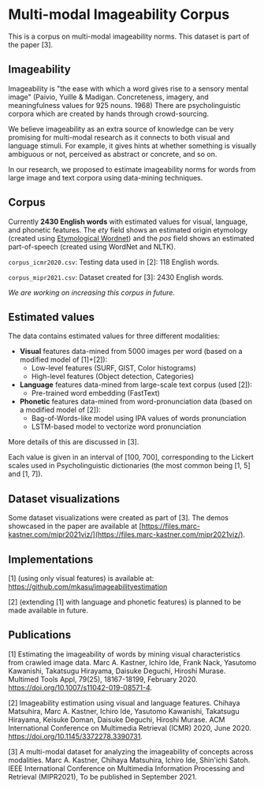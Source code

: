 # Multi-modal Imageability Corpus

This is a corpus on multi-modal imageability norms. This dataset is part of the paper [3].

## Imageability 

Imageability is "the ease with which a word gives rise to a sensory mental image" (Paivio, Yuille & Madigan. Concreteness, imagery, and meaningfulness values for 925 nouns. 1968) There are psycholinguistic corpora which are created by hands through crowd-sourcing. 

We believe imageability as an extra source of knowledge can be very promising for multi-modal research as it connects to both visual and language stimuli. For example, it gives hints at whether something is visually ambiguous or not, perceived as abstract or concrete, and so on.

In our research, we proposed to estimate imageability norms for words from large image and text corpora using data-mining techniques.

## Corpus

Currently __2430 English words__ with estimated values for visual, language, and phonetic features. The _ety_ field shows an estimated origin etymology (created using [Etymological Wordnet](http://etym.org)) and the _pos_ field shows an estimated part-of-speech (created using WordNet and NLTK).

`corpus_icmr2020.csv`: Testing data used in [2]: 118 English words.

`corpus_mipr2021.csv`: Dataset created for [3]: 2430 English words.

_We are working on increasing this corpus in future._

## Estimated values

The data contains estimated values for three different modalities:

- __Visual__ features data-mined from 5000 images per word (based on a modified model of [1]+[2]): 
	- Low-level features (SURF, GIST, Color histograms)
	- High-level features (Object detection, Categories)
- __Language__ features data-mined from large-scale text corpus (used [2]):
	- Pre-trained word embedding (FastText)
- __Phonetic__ features data-mined from word-pronunciation data (based on a modified model of [2]):
	- Bag-of-Words-like model using IPA values of words pronunciation
	- LSTM-based model to vectorize word pronunciation

More details of this are discussed in [3].

Each value is given in an interval of [100, 700], corresponding to the Lickert scales used in Psycholinguistic dictionaries (the most common being [1, 5] and [1, 7]).

## Dataset visualizations

Some dataset visualizations were created as part of [3]. The demos showcased in the paper are available at [https://files.marc-kastner.com/mipr2021viz/](https://files.marc-kastner.com/mipr2021viz/).

## Implementations

[1] (using only visual features) is available at: https://github.com/mkasu/imageabilityestimation

[2] (extending [1] with language and phonetic features) is planned to be made available in future.

## Publications

[1] Estimating the imageability of words by mining visual characteristics from crawled image data. Marc A. Kastner, Ichiro Ide, Frank Nack, Yasutomo Kawanishi, Takatsugu Hirayama, Daisuke Deguchi, Hiroshi Murase. Multimed Tools Appl, 79(25), 18167-18199, February 2020. https://doi.org/10.1007/s11042-019-08571-4.

[2] Imageability estimation using visual and language features. Chihaya Matsuhira, Marc A. Kastner, Ichiro Ide, Yasutomo Kawanishi, Takatsugu Hirayama, Keisuke Doman, Daisuke Deguchi, Hiroshi Murase. ACM International Conference on Multimedia Retrieval (ICMR) 2020, June 2020. https://doi.org/10.1145/3372278.3390731.

[3]	A multi-modal dataset for analyzing the imageability of concepts across modalities. Marc A. Kastner, Chihaya Matsuhira, Ichiro Ide, Shin'ichi Satoh. IEEE International Conference on Multimedia Information Processing and Retrieval (MIPR2021), To be published in September 2021.


